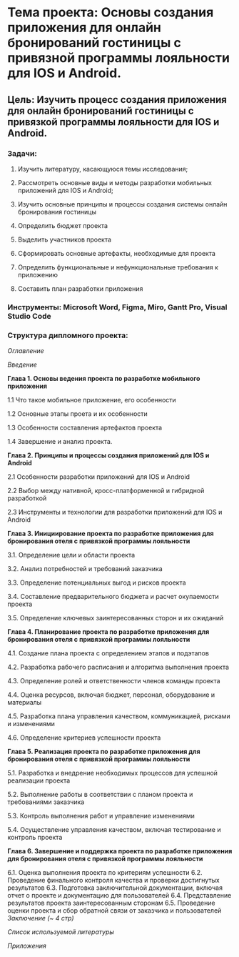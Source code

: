 # **Тема проекта**: Основы создания приложения для онлайн бронирований гостиницы с привязной программы лояльности для IOS и Android.  

## **Цель**: Изучить процесс создания приложения для онлайн бронирований гостиницы с привязкой программы лояльности для IOS и Android.

### **Задачи**:    

1. Изучить литературу, касающуюся темы исследования;     

2. Рассмотреть основные виды и методы разработки мобильных приложений для IOS и Android;  

3. Изучить основные принципы и процессы создания системы онлайн бронирования гостиницы

4. Определить бюджет проекта

5. Выделить участников проекта

6. Сформировать основные артефакты, необходимые для проекта

7. Определить функциональные и нефункциональные требования к приложению

8. Составить план разработки приложения

### **Инструменты**: Microsoft Word, Figma, Miro, Gantt Pro, Visual Studio Code  

### **Структура дипломного проекта**:    

_Оглавление_   

_Введение_  

**Глава 1. Основы ведения проекта по разработке мобильного приложения**   

1.1 Что такое мобильное приложение, его особенности   

1.2 Основные этапы проета и их особенности  

1.3 Особенности составления артефактов проекта   

1.4 Завершение и анализ проекта. 

**Глава 2. Принципы и процессы создания приложений для IOS и Android**   

2.1 Особенности разработки приложений для IOS и Android 

2.2 Выбор между нативной, кросс-платформенной и гибридной разработкой

2.3 Инструменты и технологии для разработки приложений для IOS и Android   

**Глава 3. Инициирование проекта по разработке приложения для бронирования отеля с привязкой программы лояльности**  

3.1. Определение цели и области проекта

3.2. Анализ потребностей и требований заказчика

3.3. Определение потенциальных выгод и рисков проекта

3.4. Составление предварительного бюджета и расчет окупаемости проекта

3.5. Определение ключевых заинтересованных сторон и их ожиданий 

**Глава 4. Планирование проекта по разработке приложения для бронирования отеля с привязкой программы лояльности**

4.1. Создание плана проекта с определением этапов и подэтапов

4.2. Разработка рабочего расписания и алгоритма выполнения проекта

4.3. Определение ролей и ответственности членов команды проекта

4.4. Оценка ресурсов, включая бюджет, персонал, оборудование и материалы

4.5. Разработка плана управления качеством, коммуникацией, рисками и изменениями

4.6. Определение критериев успешности проекта

**Глава 5. Реализация проекта по разработке приложения для бронирования отеля с привязкой программы лояльности**

5.1. Разработка и внедрение необходимых процессов для успешной реализации проекта

5.2. Выполнение работы в соответствии с планом проекта и требованиями заказчика

5.3. Контроль выполнения работ и управление изменениями

5.4. Осуществление управления качеством, включая тестирование и контроль проекта

**Глава 6. Завершение и поддержка проекта по разработке приложения для бронирования отеля с привязкой программы лояльности**

6.1. Оценка выполнения проекта по критериям успешности
6.2. Проведение финального контроля качества и проверки достигнутых результатов
6.3. Подготовка заключительной документации, включая отчет о проекте и документацию для пользователей
6.4. Представление результатов проекта заинтересованным сторонам
6.5. Проведение оценки проекта и сбор обратной связи от заказчика и пользователей
_Заключение (~ 4 стр)_  

_Список используемой литературы_  

_Приложения_